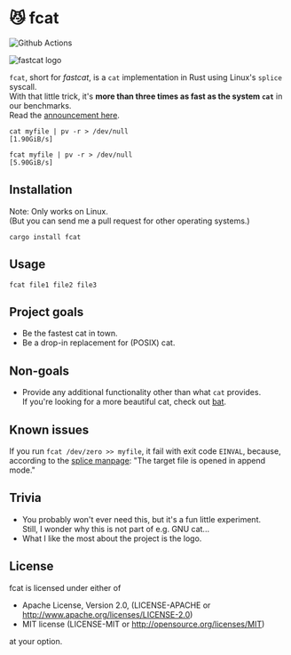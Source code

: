 # 😼 fcat

![Github Actions](https://action-badges.now.sh/mre/fcat?action=test)

![fastcat logo](/fastcat.svg)

`fcat`, short for *fastcat*, is a `cat` implementation in Rust using Linux's `splice` syscall.  
With that little trick, it's **more than three times as fast as the system `cat`** in our benchmarks.  
Read the [announcement here](https://matthias-endler.de/2018/fastcat).

```
cat myfile | pv -r > /dev/null
[1.90GiB/s]
```

```
fcat myfile | pv -r > /dev/null
[5.90GiB/s]
```


## Installation

Note: Only works on Linux.  
(But you can send me a pull request for other operating systems.)

```
cargo install fcat
```

## Usage

```
fcat file1 file2 file3
```

## Project goals

* Be the fastest cat in town.
* Be a drop-in replacement for (POSIX) cat.

## Non-goals

* Provide any additional functionality other than what `cat` provides.  
  If you're looking for a more beautiful cat, check out [bat](https://github.com/sharkdp/bat).


## Known issues

If you run `fcat /dev/zero >> myfile`, it fail with exit code `EINVAL`, because, according to the [splice manpage](http://man7.org/linux/man-pages/man2/splice.2.html): "The target file is opened in append mode."

## Trivia

* You probably won't ever need this, but it's a fun little experiment.  
  Still, I wonder why this is not part of e.g. GNU cat...
* What I like the most about the project is the logo.

## License

fcat is licensed under either of

* Apache License, Version 2.0, (LICENSE-APACHE or
  http://www.apache.org/licenses/LICENSE-2.0)
* MIT license (LICENSE-MIT or http://opensource.org/licenses/MIT)

at your option.
